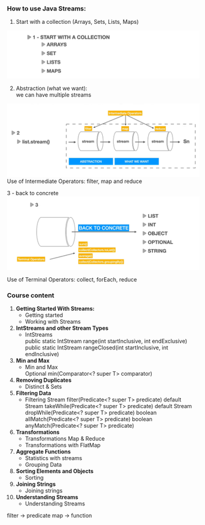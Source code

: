 ### How to use Java Streams:
1. Start with a collection (Arrays, Sets, Lists, Maps) 

![](streams-step-1.png)   

2. Abstraction (what we want):  
we can have multiple streams  

![](streams-step-2.png)
Use of Intermediate Operators: filter, map and reduce

3 - back to concrete 
![](streams-step-3.png)

Use of Terminal Operators: collect, forEach, reduce

### Course content
1. **Getting Started With Streams:**
   - Getting started 
   - Working with Streams
2. **IntStreams and other Stream Types**
   - IntStreams  
        public static IntStream range(int startInclusive, int endExclusive)  
        public static IntStream rangeClosed(int startInclusive, int endInclusive)
3. **Min and Max**
   - Min and Max  
        Optional<T> min(Comparator<? super T> comparator)
4. **Removing Duplicates**
   - Distinct & Sets
5. **Filtering Data**
   - Filtering
        Stream<T> filter(Predicate<? super T> predicate)
        default Stream<T> takeWhile(Predicate<? super T> predicate)
        default Stream<T> dropWhile(Predicate<? super T> predicate)
        boolean allMatch(Predicate<? super T> predicate)
        boolean anyMatch(Predicate<? super T> predicate)
6. **Transformations**
   - Transformations Map & Reduce
   - Transformations with FlatMap
7. **Aggregate Functions**
   - Statistics with streams
   - Grouping Data
8. **Sorting Elements and Objects**
   - Sorting
9. **Joining Strings**
   - Joining strings
10. **Understanding Streams**
    - Understanding Streams


filter -> predicate
map    -> function